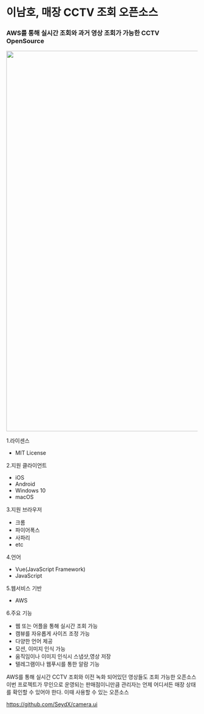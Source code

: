 # 이남호, 매장 CCTV 조회 오픈소스


### AWS를 통해 실시간 조회와 과거 영상 조회가 가능한 CCTV OpenSource


<img src="https://github.com/hs-1771178-leenamho/study/blob/main/img/cameraui.png" width="1000" height="1000">

1.라이센스</br>
+ MIT License

2.지원 클라이언트</br>
+ iOS</br> 
+ Android</br>
+ Windows 10</br>
+ macOS</br>

3.지원 브라우저</br>
+ 크롬</br>
+ 파이어폭스</br>
+ 사파리</br>
+ etc</br>

4.언어</br>
+ Vue(JavaScript Framework)</br>
+ JavaScript</br>

5.웹서비스 기반</br>
+ AWS</br>

6.주요 기능</br>
+ 웹 또는 어플을 통해 실시간 조회 가능</br>
+ 캠뷰를 자유롭게 사이즈 조정 가능</br>
+ 다양한 언어 제공</br>
+ 모션, 이미지 인식 가능</br>
+ 움직임이나 이미지 인식시 스냅샷,영상 저장</br>
+ 텔레그램이나 웹푸시를 통한 알람 기능</br>

AWS를 통해 실시간 CCTV 조회와 이전 녹화 되어있던 영상들도 조회 가능한 오픈소스</br>
이번 프로젝트가 무인으로 운영되는 판매점이니만큼 관리자는 언제 어디서든 매장 상태를 확인할 수 있어야 한다.
이때 사용할 수 있는 오픈소스

https://github.com/SeydX/camera.ui
